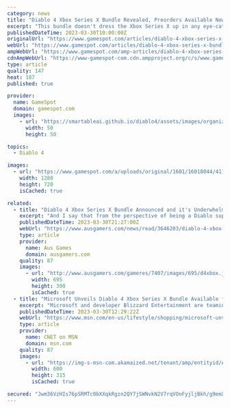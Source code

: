 ```yaml
---
category: news
title: "Diablo 4 Xbox Series X Bundle Revealed, Preorders Available Now"
excerpt: "This bundle doesn't dress the Xbox Series X up in any eye-catching colors, but the retail box does feature Diablo IV antagonist Lilith as she glares into your soul. It's a very ni ..."
publishedDateTime: 2023-03-30T10:00:00Z
originalUrl: "https://www.gamespot.com/articles/diablo-4-xbox-series-x-bundle-revealed-preorders-available-now/1100-6512834/"
webUrl: "https://www.gamespot.com/articles/diablo-4-xbox-series-x-bundle-revealed-preorders-available-now/1100-6512834/"
ampWebUrl: "https://www.gamespot.com/amp-articles/diablo-4-xbox-series-x-bundle-revealed-preorders-available-now/1100-6512834/"
cdnAmpWebUrl: "https://www-gamespot-com.cdn.ampproject.org/c/s/www.gamespot.com/amp-articles/diablo-4-xbox-series-x-bundle-revealed-preorders-available-now/1100-6512834/"
type: article
quality: 147
heat: 187
published: true

provider:
  name: GameSpot
  domain: gamespot.com
  images:
    - url: "https://smartableai.github.io/diablo4/assets/images/organizations/gamespot.com-50x50.jpg"
      width: 50
      height: 50

topics:
  - Diablo 4

images:
  - url: "https://www.gamespot.com/a/uploads/original/1601/16018044/4118556-diablo-4-xbox.jpg"
    width: 1280
    height: 720
    isCached: true

related:
  - title: "Diablo 4 Xbox Series X Bundle Announced and it's Underwhelming"
    excerpt: "And I say that from the perspective of being a Diablo super-fan. After seeing the news that there was an \"Xbox Series X – Diablo IV Bundle\" coming June 6, 2023, for AUD 849, my mind quickly wondered ..."
    publishedDateTime: 2023-03-30T21:27:00Z
    webUrl: "https://www.ausgamers.com/news/read/3646203/diablo-4-xbox-series-x-bundle-announced-and-its-underwhelming"
    type: article
    provider:
      name: Aus Games
      domain: ausgamers.com
    quality: 87
    images:
      - url: "http://www.ausgamers.com/gameres/7407/images/695/d4xbox.jpg"
        width: 695
        height: 390
        isCached: true
  - title: "Microsoft Unveils Diablo 4 Xbox Series X Bundle Available for Preorder"
    excerpt: "Microsoft and developer Blizzard Entertainment are teaming up for a special Xbox bundle ahead of highly-anticipated release of Diablo 4. The Diablo 4 Xbox Series Bundle is available for preorder ..."
    publishedDateTime: 2023-03-30T12:29:22Z
    webUrl: "https://www.msn.com/en-us/lifestyle/shopping/microsoft-unveils-diablo-4-xbox-series-x-bundle-available-for-preorder/ar-AA19hu2u"
    type: article
    provider:
      name: CNET on MSN
      domain: msn.com
    quality: 87
    images:
      - url: "https://img-s-msn-com.akamaized.net/tenant/amp/entityid/AA19hIfs.img?h=315&w=600&m=6&q=60&o=t&l=f&f=jpg&x=812&y=221"
        width: 600
        height: 315
        isCached: true

secured: "Jwm36VzHIs76pSRMTc0bXXqkRgzn2QY7jSWNvkN2V7rqVOnFyjljBkh/g9emXrmJi6BHd50fbhlBv5k6YcMVzlE2SnKV4St1hZ9y7PnmTekERXfKViimipj6Gt03zBcVXdFRJR6p/pEJvq1A+DzHtAQv9R33YUBz6l1iYz4HEaETFvRLS9rP31MnfRLDrm7fxxMlEzr4/vGRw3OLK6nbnYYwV6zU2mgmGA5coDi214AhulSI/nXHGBBFKkAEDT9OHkSkqrGWnv/k9MI45cZnX0TVLyWD/bcxsJ5g6PvyrCCFYp2UzxYBobsaVxyXNPwQF6iLxtecMX+4ONuwV28ro1IGP0ZRREjNipq1vPwEbSI=;iOuXDazD0PQKzQFXYpvi4A=="
---
```



